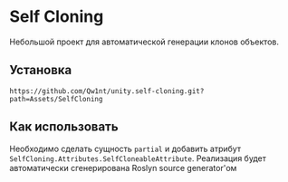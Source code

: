 # Self Cloning
Небольшой проект для автоматической генерации клонов объектов.  

## Установка
```
https://github.com/Qw1nt/unity.self-cloning.git?path=Assets/SelfCloning
```

## Как использовать

Необходимо сделать сущность `partial` и добавить атрибут `SelfCloning.Attributes.SelfCloneableAttribute`. Реализация будет автоматически сгенерирована Roslyn source generator'ом